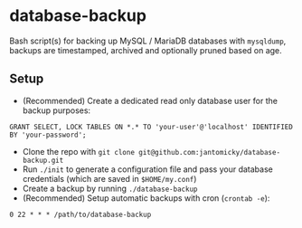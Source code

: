 # database-backup

Bash script(s) for backing up MySQL / MariaDB databases with `mysqldump`, backups are timestamped, archived and optionally pruned based on age.

## Setup

- (Recommended) Create a dedicated read only database user for the backup purposes:
```
GRANT SELECT, LOCK TABLES ON *.* TO 'your-user'@'localhost' IDENTIFIED BY 'your-password';
```
- Clone the repo with `git clone git@github.com:jantomicky/database-backup.git`
- Run `./init` to generate a configuration file and pass your database credentials (which are saved in `$HOME/my.conf`)
- Create a backup by running `./database-backup`
- (Recommended) Setup automatic backups with cron (`crontab -e`):
```
0 22 * * * /path/to/database-backup
```
